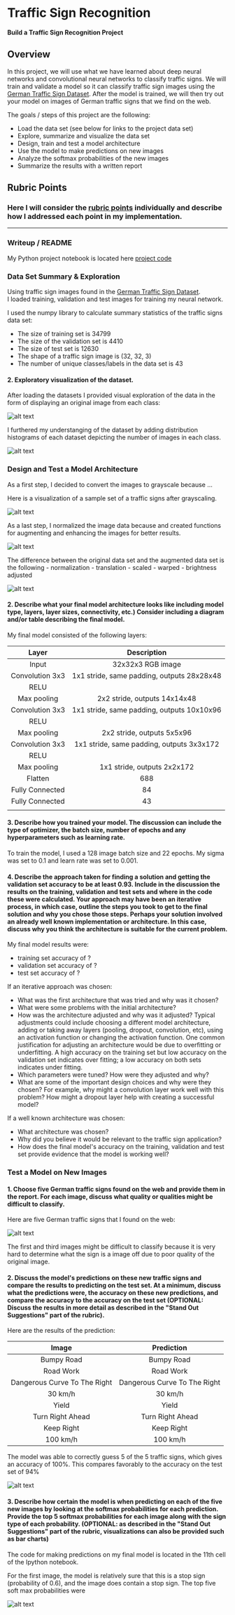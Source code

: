 # **Traffic Sign Recognition** 

**Build a Traffic Sign Recognition Project**

Overview
---
In this project, we will use what we have learned about deep neural networks and convolutional neural networks to classify traffic signs. We will train and validate a model so it can classify traffic sign images using the [German Traffic Sign Dataset](http://benchmark.ini.rub.de/?section=gtsrb&subsection=dataset). After the model is trained, we will then try out your model on images of German traffic signs that we find on the web.

The goals / steps of this project are the following:
* Load the data set (see below for links to the project data set)
* Explore, summarize and visualize the data set
* Design, train and test a model architecture
* Use the model to make predictions on new images
* Analyze the softmax probabilities of the new images
* Summarize the results with a written report


[//]: # (Image References)

[image1]: ./examples/orig_samples.png "Visualization"
[image2]: ./examples/histograms.png "Dataset Histograms"
[image3]: ./examples/grayscale.png "Grayscale"
[image4]: ./examples/augmentation.png "Imaging Functions"
[image5]: ./examples/augmented_result.png "Augmented Data Sample"
[image6]: ./examples/traffic_signs.png "Downloaded Traffic Signs"
[image7]: ./examples/predictions.png "Network Predictions"
[image8]: ./examples/probability.png "Probabilities"

## Rubric Points
### Here I will consider the [rubric points](https://review.udacity.com/#!/rubrics/481/view) individually and describe how I addressed each point in my implementation.  

---
### Writeup / README

My Python project notebook is located here [project code](https://github.com/duvitech/CarND-Traffic-Sign-Classifier-Project.git/Traffic_Sign_Classifier.ipynb)

### Data Set Summary & Exploration

Using traffic sign images found in the [German Traffic Sign Dataset](http://benchmark.ini.rub.de/?section=gtsrb&subsection=dataset).  
I loaded training, validation and test images for training my neural network.

I used the numpy library to calculate summary statistics of the traffic
signs data set:

* The size of training set is 34799
* The size of the validation set is 4410
* The size of test set is 12630
* The shape of a traffic sign image is (32, 32, 3)
* The number of unique classes/labels in the data set is 43

#### 2. Exploratory visualization of the dataset.

After loading the datasets I provided visual exploration of the data in the form of 
displaying an original image from each class:

![alt text][image1]


I furthered my understanging of the dataset by adding distribution histograms
of each dataset depicting the number of images in each class.

![alt text][image2]

### Design and Test a Model Architecture

As a first step, I decided to convert the images to grayscale because ...

Here is a visualization of a sample set of a traffic signs after grayscaling.

![alt text][image3]

As a last step, I normalized the image data because and created functions for augmenting and enhancing the images for better results.

![alt text][image4]

The difference between the original data set and the augmented data set is the following
    - normalization
    - translation
    - scaled
    - warped
    - brightness adjusted

![alt text][image5]

#### 2. Describe what your final model architecture looks like including model type, layers, layer sizes, connectivity, etc.) Consider including a diagram and/or table describing the final model.

My final model consisted of the following layers:

| Layer         		|     Description	        					| 
|:---------------------:|:---------------------------------------------:| 
| Input         		| 32x32x3 RGB image   							| 
| Convolution 3x3     	| 1x1 stride, same padding, outputs 28x28x48 	|
| RELU					|												|
| Max pooling	      	| 2x2 stride,  outputs 14x14x48 				|
| Convolution 3x3	    | 1x1 stride, same padding, outputs 10x10x96 	|
| RELU          		|          									    |
| Max pooling	      	| 2x2 stride,  outputs 5x5x96    				|
| Convolution 3x3	    | 1x1 stride, same padding, outputs 3x3x172 	|
| RELU          		|          									    |
| Max pooling	      	| 1x1 stride,  outputs 2x2x172    				|
| Flatten				| 688        									|
| Fully Connected		| 84           									|
| Fully Connected		| 43											|
|						|												|
 


#### 3. Describe how you trained your model. The discussion can include the type of optimizer, the batch size, number of epochs and any hyperparameters such as learning rate.

To train the model, I used a 128 image batch size and 22 epochs.  My sigma was set to 0.1 and learn rate was set to 0.001.

#### 4. Describe the approach taken for finding a solution and getting the validation set accuracy to be at least 0.93. Include in the discussion the results on the training, validation and test sets and where in the code these were calculated. Your approach may have been an iterative process, in which case, outline the steps you took to get to the final solution and why you chose those steps. Perhaps your solution involved an already well known implementation or architecture. In this case, discuss why you think the architecture is suitable for the current problem.

My final model results were:
* training set accuracy of ?
* validation set accuracy of ? 
* test set accuracy of ?

If an iterative approach was chosen:
* What was the first architecture that was tried and why was it chosen?
* What were some problems with the initial architecture?
* How was the architecture adjusted and why was it adjusted? Typical adjustments could include choosing a different model architecture, adding or taking away layers (pooling, dropout, convolution, etc), using an activation function or changing the activation function. One common justification for adjusting an architecture would be due to overfitting or underfitting. A high accuracy on the training set but low accuracy on the validation set indicates over fitting; a low accuracy on both sets indicates under fitting.
* Which parameters were tuned? How were they adjusted and why?
* What are some of the important design choices and why were they chosen? For example, why might a convolution layer work well with this problem? How might a dropout layer help with creating a successful model?

If a well known architecture was chosen:
* What architecture was chosen?
* Why did you believe it would be relevant to the traffic sign application?
* How does the final model's accuracy on the training, validation and test set provide evidence that the model is working well?
 

### Test a Model on New Images

#### 1. Choose five German traffic signs found on the web and provide them in the report. For each image, discuss what quality or qualities might be difficult to classify.

Here are five German traffic signs that I found on the web:

![alt text][image6] 


The first and third images might be difficult to classify because it is very hard to determine what the sign is a image off due to poor quality of the original image.

#### 2. Discuss the model's predictions on these new traffic signs and compare the results to predicting on the test set. At a minimum, discuss what the predictions were, the accuracy on these new predictions, and compare the accuracy to the accuracy on the test set (OPTIONAL: Discuss the results in more detail as described in the "Stand Out Suggestions" part of the rubric).

Here are the results of the prediction:

| Image                         |     Prediction	        					| 
|:-----------------------------:|:---------------------------------------------:| 
| Bumpy Road     		        | Bumpy Road  									| 
| Road Work    			        | Road Work 									|
| Dangerous Curve To The Right  | Dangerous Curve To The Right					|
| 30 km/h                       | 30 km/h                   					|
| Yield					        | Yield											|
| Turn Right Ahead		        | Turn Right Ahead								|
| Keep Right      		        | Keep Right					 				|
| 100 km/h			            | 100 km/h      				    			|


The model was able to correctly guess 5 of the 5 traffic signs, which gives an accuracy of 100%. This compares favorably to the accuracy on the test set of 94%

![alt text][image7] 

#### 3. Describe how certain the model is when predicting on each of the five new images by looking at the softmax probabilities for each prediction. Provide the top 5 softmax probabilities for each image along with the sign type of each probability. (OPTIONAL: as described in the "Stand Out Suggestions" part of the rubric, visualizations can also be provided such as bar charts)

The code for making predictions on my final model is located in the 11th cell of the Ipython notebook.

For the first image, the model is relatively sure that this is a stop sign (probability of 0.6), and the image does contain a stop sign. The top five soft max probabilities were

![alt text][image8] 


